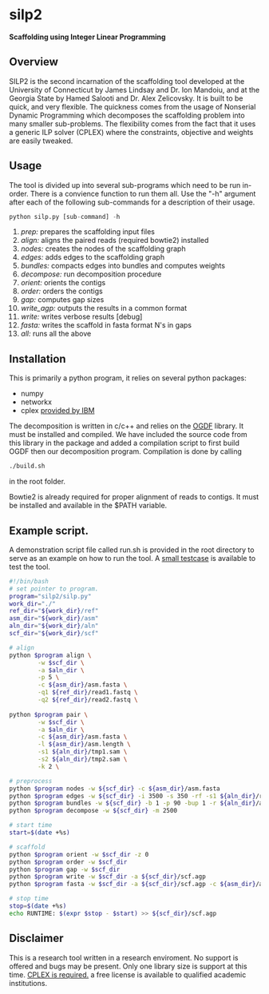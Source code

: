 silp2
=====
**Scaffolding using Integer Linear Programming**

## Overview
SILP2 is the second incarnation of the scaffolding tool developed at the University of Connecticut by James Lindsay and Dr. Ion Mandoiu, and at the Georgia State by Hamed Salooti and Dr. Alex Zelicovsky. It is built to be quick, and very flexible. The quickness comes from the usage of Nonserial Dynamic Programming which decomposes the scaffolding problem into many smaller sub-problems. The flexibility comes from the fact that it uses a generic ILP solver (CPLEX) where the constraints, objective and weights are easily tweaked.

## Usage
The tool is divided up into several sub-programs which need to be run in-order. There is a convience function to run them all. Use the "-h" argument after each of the following sub-commands for a description of their usage.
```python
python silp.py [sub-command] -h
```
1. *prep:* prepares the scaffolding input files
2. *align:* aligns the paired reads (required bowtie2) installed
3. *nodes:* creates the nodes of the scaffolding graph 
4. *edges:* adds edges to the scaffolding graph
5. *bundles:* compacts edges into bundles and computes weights
6. *decompose:* run decomposition procedure
7. *orient:* orients the contigs
8. *order:* orders the contigs
9. *gap:* computes gap sizes
10. *write_agp:* outputs the results in a common format
11. *write:* writes verbose results [debug]
12. *fasta:* writes the scaffold in fasta format N's in gaps
13. *all:* runs all the above

## Installation
This is primarily a python program, it relies on several python packages:
* numpy
* networkx
* cplex [provided by IBM](http://www-304.ibm.com/ibm/university/academic/pub/page/mem_join)

The decomposition is written in c/c++ and relies on the [OGDF](http://www.ogdf.net/doku.php) library. It must be installed and compiled. We have included the source code from this library in the package and added a compilation script to first build OGDF then our decomposition program. Compilation is done by calling
```bash
./build.sh
```
in the root folder.

Bowtie2 is already required for proper alignment of reads to contigs. It must be installed and available in the $PATH variable.

## Example script.
A demonstration script file called run.sh is provided in the root directory to serve as an example on how to run the tool. A [small testcase](http://dna.engr.uconn.edu) is available to test the tool.

```bash
#!/bin/bash
# set pointer to program.
program="silp2/silp.py"
work_dir="./"
ref_dir="${work_dir}/ref"
asm_dir="${work_dir}/asm"
aln_dir="${work_dir}/aln"
scf_dir="${work_dir}/scf"

# align
python $program align \
        -w $scf_dir \
        -a $aln_dir \
        -p 5 \
        -c ${asm_dir}/asm.fasta \
        -q1 ${ref_dir}/read1.fastq \
        -q2 ${ref_dir}/read2.fastq \
        
python $program pair \
        -w $scf_dir \
        -a $aln_dir \
        -c ${asm_dir}/asm.fasta \
        -l ${asm_dir}/asm.length \
        -s1 ${aln_dir}/tmp1.sam \
        -s2 ${aln_dir}/tmp2.sam \
        -k 2 \

# preprocess
python $program nodes -w ${scf_dir} -c ${asm_dir}/asm.fasta
python $program edges -w ${scf_dir} -i 3500 -s 350 -rf -s1 ${aln_dir}/read1.sam -s2 ${aln_dir}/read2.sam
python $program bundles -w ${scf_dir} -b 1 -p 90 -bup 1 -r ${aln_dir}/ant -i 3500 -s 350
python $program decompose -w ${scf_dir} -m 2500

# start time
start=$(date +%s)

# scaffold
python $program orient -w $scf_dir -z 0
python $program order -w $scf_dir
python $program gap -w $scf_dir
python $program write -w $scf_dir -a ${scf_dir}/scf.agp
python $program fasta -w $scf_dir -a ${scf_dir}/scf.agp -c ${asm_dir}/asm.fasta -f ${scf_dir}/scf.fasta

# stop time
stop=$(date +%s)
echo RUNTIME: $(expr $stop - $start) >> ${scf_dir}/scf.agp
```

## Disclaimer
This is a research tool written in a research enviroment. No support is offered and bugs may be present. Only one library size is support at this time. [CPLEX is required.](http://www-304.ibm.com/ibm/university/academic/pub/page/mem_join) a free license is available to qualified academic institutions. 

